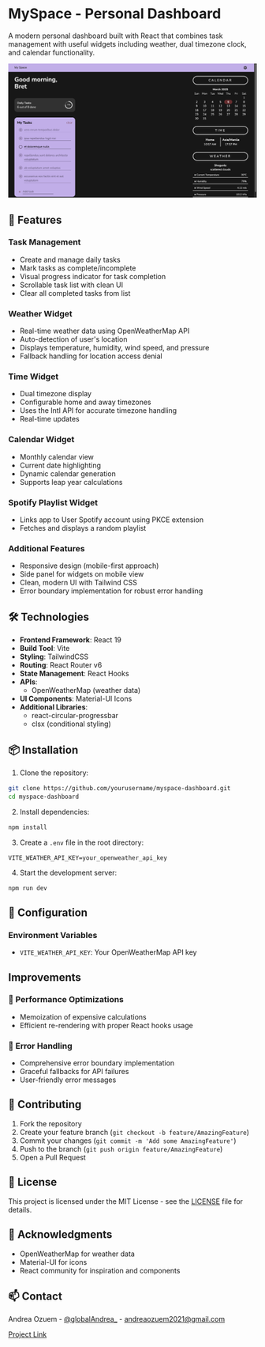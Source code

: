 # MySpace - Personal Dashboard

A modern personal dashboard built with React that combines task management with useful widgets including weather, dual timezone clock, and calendar functionality.

![MySpace Dashboard](/src/assets/screenshot.png) <!-- You should add a screenshot of your app here -->

## 🌟 Features

### Task Management
- Create and manage daily tasks
- Mark tasks as complete/incomplete
- Visual progress indicator for task completion
- Scrollable task list with clean UI
- Clear all completed tasks from list

### Weather Widget
- Real-time weather data using OpenWeatherMap API
- Auto-detection of user's location
- Displays temperature, humidity, wind speed, and pressure
- Fallback handling for location access denial

### Time Widget
- Dual timezone display
- Configurable home and away timezones
- Uses the Intl API for accurate timezone handling
- Real-time updates

### Calendar Widget
- Monthly calendar view
- Current date highlighting
- Dynamic calendar generation
- Supports leap year calculations

### Spotify Playlist Widget

- Links app to User Spotify account using PKCE extension
- Fetches and displays a random playlist

### Additional Features
- Responsive design (mobile-first approach)
- Side panel for widgets on mobile view
- Clean, modern UI with Tailwind CSS
- Error boundary implementation for robust error handling

## 🛠 Technologies

- **Frontend Framework**: React 19
- **Build Tool**: Vite
- **Styling**: TailwindCSS
- **Routing**: React Router v6
- **State Management**: React Hooks
- **APIs**: 
  - OpenWeatherMap (weather data)
- **UI Components**: Material-UI Icons
- **Additional Libraries**:
  - react-circular-progressbar
  - clsx (conditional styling)

## 📦 Installation

1. Clone the repository:
```bash
git clone https://github.com/yourusername/myspace-dashboard.git
cd myspace-dashboard
```

2. Install dependencies:
```bash
npm install
```

3. Create a `.env` file in the root directory:
```env
VITE_WEATHER_API_KEY=your_openweather_api_key
```

4. Start the development server:
```bash
npm run dev
```

## 🔧 Configuration

### Environment Variables
- `VITE_WEATHER_API_KEY`: Your OpenWeatherMap API key


## Improvements

### 🚀 Performance Optimizations

- Memoization of expensive calculations
- Efficient re-rendering with proper React hooks usage

### 🐛 Error Handling

- Comprehensive error boundary implementation
- Graceful fallbacks for API failures
- User-friendly error messages

## 🤝 Contributing

1. Fork the repository
2. Create your feature branch (`git checkout -b feature/AmazingFeature`)
3. Commit your changes (`git commit -m 'Add some AmazingFeature'`)
4. Push to the branch (`git push origin feature/AmazingFeature`)
5. Open a Pull Request

## 📝 License

This project is licensed under the MIT License - see the [LICENSE](LICENSE) file for details.

## 🙏 Acknowledgments

- OpenWeatherMap for weather data
- Material-UI for icons
- React community for inspiration and components

## 📫 Contact

Andrea Ozuem - [@globalAndrea_](https://twitter.com/globalAndrea_) - andreaozuem2021@gmail.com

[Project Link](https://my-space-refactored.netlify.app/)